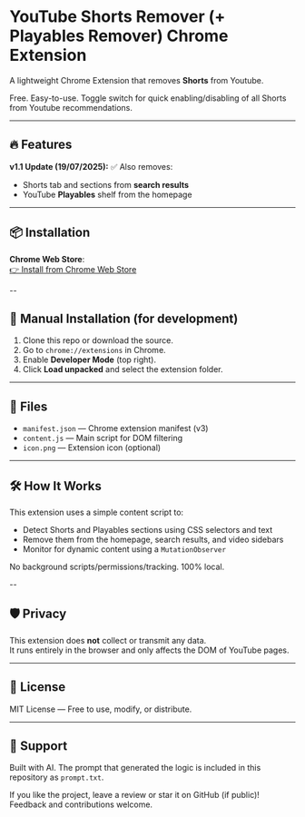 # YouTube Shorts Remover (+ Playables Remover) Chrome Extension

A lightweight Chrome Extension that removes **Shorts** from Youtube.

Free. Easy-to-use. Toggle switch for quick enabling/disabling of all Shorts from Youtube recommendations. 

---

## 🔥 Features

**v1.1 Update (19/07/2025):**
✅ Also removes:
- Shorts tab and sections from **search results**   
- YouTube **Playables** shelf from the homepage

---

## 📦 Installation

**Chrome Web Store**:  
[👉 Install from Chrome Web Store](https://chrome.google.com/webstore/detail/youtube-shorts-playables/dilmoegnonbiadmhbmaehnhogjlkikdp)

--

## 🧩 Manual Installation (for development)

1. Clone this repo or download the source.
2. Go to `chrome://extensions` in Chrome.
3. Enable **Developer Mode** (top right).
4. Click **Load unpacked** and select the extension folder.


---

## 📁 Files

- `manifest.json` — Chrome extension manifest (v3)
- `content.js` — Main script for DOM filtering
- `icon.png` — Extension icon (optional)

---

## 🛠️ How It Works

This extension uses a simple content script to:

- Detect Shorts and Playables sections using CSS selectors and text
- Remove them from the homepage, search results, and video sidebars
- Monitor for dynamic content using a `MutationObserver`

No background scripts/permissions/tracking. 100% local.

--

## 🛡️ Privacy

This extension does **not** collect or transmit any data.  
It runs entirely in the browser and only affects the DOM of YouTube pages.

---

## 📜 License

MIT License — Free to use, modify, or distribute.

---

## 🙏 Support

Built with AI. The prompt that generated the logic is included in this repository as `prompt.txt`.

If you like the project, leave a review or star it on GitHub (if public)!  
Feedback and contributions welcome.